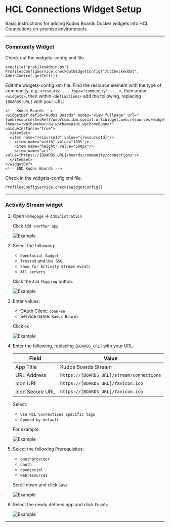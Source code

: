 # HCL Connections Widget Setup

Basic instructions for adding Kudos Boards Docker widgets into HCL Connections on-premise environments

---

### Community Widget

Check out the widgets-config.xml file.

    execfile("profilesAdmin.py")
    ProfilesConfigService.checkOutWidgetConfig("/LCCheckedOut", AdminControl.getCell())

Edit the widgets-config.xml file. Find the resource element with the type of community, e.g. `<resource ... type="community" ... >`, then under `<widgets>`, then within `<definitions>` add the following, replacing `[BOARDS_URL]` with your URL:

    <!-- Kudos Boards -->
    <widgetDef defId="Kudos Boards" modes="view fullpage" url="{webresourcesSvcRef}/web/com.ibm.social.urliWidget.web.resources/widget/urlWidget.xml" themes="wpthemeNarrow wpthemeWide wpthemeBanner" uniqueInstance="true">
      <itemSet>
      <item name="resourceId" value="{resourceId}"/>
        <item name="width" value="100%"/>
        <item name="height" value="500px"/>
        <item name="url" value="https://[BOARDS_URL]/boards/community/connections"/>
      </itemSet>
    </widgetDef>
    <!-- END Kudos Boards -->

Check in the widgets-config.xml file.

    ProfilesConfigService.checkInWidgetConfig()

---

### Activity Stream widget

1. Open `Homepage` => `Administration`

    Click `Add another app`

    ![Example](/assets/connections/homepage-admin.png)

1. Select the following:

    - `OpenSocial Gadget`
    - `Trusted` and `Use SSO`
    - `Show for Activity Stream events`
    - `All servers`

    Click the `Add Mapping` button.

    ![Example](/assets/connections/homepage-admin2.png)

1. Enter values:

    - OAuth Client: `conn-ee`
    - Service name: `Kudos Boards`

    Click `Ok`

    ![Example](/assets/connections/homepage-admin3.png)


1. Enter the following, replacing `[BOARDS_URL]` with your URL:

    | Field              | Value                                     |
    | ------------------ | ----------------------------------------- |
    | App Title              | Kudos Boards Stream                       |
    | URL Address        | `https://[BOARDS_URL]/stream/connections`  |
    | Icon URL           | `https://[BOARDS_URL]/favicon.ico`         |
    | Icon Secure URL    | `https://[BOARDS_URL]/favicon.ico`        |

    Select:

    - `Use HCL Connections specific tags`
    - `Opened by default`

    For example:

    ![Example](/assets/connections/homepage-admin4.png)


1. Select the following Prerequisites:

    - `oauthprovider`
    - `oauth`
    - `opensocial`
    - `webresources`

    Scroll down and click `Save`

    ![Example](/assets/connections/homepage-admin5.png)


1. Select the newly defined app and click `Enable`

    ![Example](/assets/connections/homepage-admin6.png)

---

<!-- This is not needed for the iframe widget
### Register Widget

Required for HCL Connections 6.0 CR1 onwards, replacing `[BOARDS_URL]` with your URL:

    execfile("newsAdmin.py")
    NewsWidgetCatalogService.addWidget(title="Kudos Boards", url="http://[BOARDS_URL]/boards/community/connections" ,secureUrl="https://[BOARDS_URL]/boards/community/connections", categoryName=WidgetCategories.NONE, isHomepageSpecific=0, isDefaultOpened=0, multipleInstanceAllowed=0, isGadget=0, policyFlags=[GadgetPolicyFlags.TRUSTED], prereqs=['communities'], appContexts=["IWIDGETS"])
    NewsWidgetCatalogService.enableWidget("<ID_RETURNED>")
    NewsWidgetCatalogService.clearWidgetCaches()
-->
